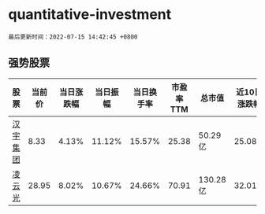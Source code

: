# quantitative-investment

`最后更新时间：2022-07-15 14:42:45 +0800`

## 强势股票

|股票|当前价|当日涨跌幅|当日振幅|当日换手率|市盈率TTM|总市值|近10日涨跌幅|
|----|----|----|----|----|----|----|----|
|[汉宇集团](https://xueqiu.com/S/SZ300403)|8.33|4.13%|11.12%|15.57%|25.38|50.29亿|25.08%|
|[凌云光](https://xueqiu.com/S/SH688400)|28.95|8.02%|10.67%|24.66%|70.91|130.28亿|32.01%|
